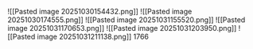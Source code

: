 ![[Pasted image 20251030154432.png]]
![[Pasted image 20251030174555.png]]
![[Pasted image 20251031155520.png]]
![[Pasted image 20251031170653.png]]
![[Pasted image 20251031203950.png]]
![[Pasted image 20251031211138.png]]
1766
